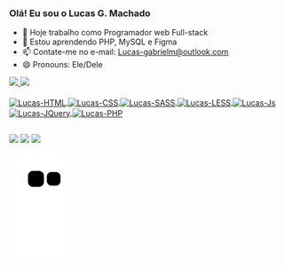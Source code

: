 ### Olá! Eu sou o Lucas G. Machado

- 🔭 Hoje trabalho como Programador web Full-stack
- 🌱 Estou aprendendo PHP, MySQL e Figma
- 📫 Contate-me no e-mail: Lucas-gabrielm@outlook.com
- 😄 Pronouns: Ele/Dele

<div>
  <a href="https://github.com/LucasMachadoDev">
  <img height="180em" src="https://github-readme-stats.vercel.app/api?username=LucasMachadoDev&show_icons=true&theme=radical&include_all_commits=true&count_private=true"/>
  <img height="180em" src="https://github-readme-stats.vercel.app/api/top-langs/?username=LucasMachadoDev&layout=compact&langs_count=7&theme=radical"/>
</div>
  
 <div style="display: inline_block"><br>
  <img align="center" alt="Lucas-HTML" height="30" width="40" src="https://cdn.jsdelivr.net/gh/devicons/devicon/icons/html5/html5-original.svg">
  <img align="center" alt="Lucas-CSS" height="30" width="40" src="https://cdn.jsdelivr.net/gh/devicons/devicon/icons/css3/css3-original.svg">
  <img align="center" alt="Lucas-SASS" height="30" width="40" src="https://cdn.jsdelivr.net/gh/devicons/devicon/icons/sass/sass-original.svg">
  <img align="center" alt="Lucas-LESS" height="30" width="40" src="https://cdn.jsdelivr.net/gh/devicons/devicon/icons/less/less-plain-wordmark.svg">
  <img align="center" alt="Lucas-Js" height="30" width="40" src="https://cdn.jsdelivr.net/gh/devicons/devicon/icons/javascript/javascript-original.svg">
  <img align="center" alt="Lucas-JQuery" height="30" src="https://cdn.jsdelivr.net/gh/devicons/devicon/icons/jquery/jquery-original-wordmark.svg" />
  <img align="center" alt="Lucas-PHP" height="30" width="40" src="https://cdn.jsdelivr.net/gh/devicons/devicon/icons/php/php-plain.svg">
</div>
  
  ##
  
  <div> 
    <a href="https://www.instagram.com/lucas_frostywolf/" target="_blank"><img src="https://img.shields.io/badge/-Instagram-%23E4405F?style=for-the-badge&logo=instagram&logoColor=white" target="_blank"></a>
    <a href = "mailto:Lucas-gabrielm@outlook.com"><img src="https://img.shields.io/badge/Microsoft_Outlook-0078D4?style=for-the-badge&logo=microsoft-outlook&logoColor=white" target="_blank"></a>
    <a href="https://www.linkedin.com/in/lucas-gabriel-machado-38322289" target="_blank"><img src="https://img.shields.io/badge/-LinkedIn-%230077B5?style=for-the-badge&logo=linkedin&logoColor=white" target="_blank"></a> 
 
  ![Snake animation](https://github.com/LucasMachadoDev/LucasMachadoDev/blob/output/github-contribution-grid-snake.svg)
 
</div>

